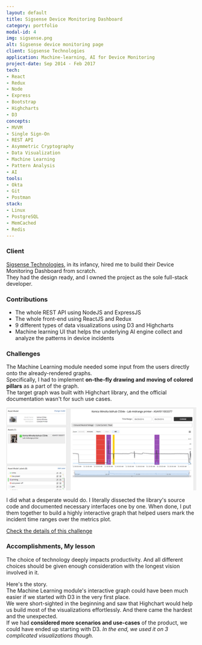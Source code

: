 ```yaml
---
layout: default
title: Sigsense Device Monitoring Dashboard
category: portfolio
modal-id: 4
img: sigsense.png
alt: Sigsense device monitoring page
client: Sigsense Technologies
application: Machine-learning, AI for Device Monitoring
project-date: Sep 2014 - Feb 2017
tech:
- React
- Redux
- Node
- Express
- Bootstrap
- Highcharts
- D3
concepts:
- MVVM
- Single Sign-On
- REST API
- Asymmetric Cryptography
- Data Visualization
- Machine Learning
- Pattern Analysis
- AI
tools:
- Okta
- Git
- Postman
stack:
- Linux
- PostgreSQL
- MemCached
- Redis
---
```


### Client

<a href="http://www.sigsensetech.com" target="_blank">Sigsense Technologies</a>, in its infancy, hired me to build their Device Monitoring Dashboard from scratch.  
They had the design ready, and I owned the project as the sole full-stack developer.

### Contributions

- The whole REST API using NodeJS and ExpressJS
- The whole front-end using ReactJS and Redux
- 9 different types of data visualizations using D3 and Highcharts
- Machine learning UI that helps the underlying AI engine collect and analyze the patterns in device incidents

### Challenges

The Machine Learning module needed some input from the users directly onto the already-rendered graphs.  
Specifically, I had to implement **on-the-fly drawing and moving of colored pillars** as a part of the graph.  
The target graph was built with Highchart library, and the official documentation wasn't for such use cases.

![Machine Learning UI](/img/portfolio/sigsense_machine_learning.png)

I did what a desperate would do. I literally dissected the library's source code and documented necessary interfaces one by one. When done, I put them together to build a highly interactive graph that helped users mark the incident time ranges over the metrics plot.  

<a href="/blog/2019/02/19/Challenge-And-Solution" target="_blank">Check the details of this challenge</a>

### Accomplishments, My lesson

The choice of technology deeply impacts productivity. And all different choices should be given enough consideration with the longest vision involved in it.

Here's the story.  
The Machine Learning module's interactive graph could have been much easier if we started with D3 in the very first place.  
We were short-sighted in the beginning and saw that Highchart would help us build most of the visualizations effortlessly. And there came the hardest and the unexpected.  
If we had **considered more scenarios and use-cases** of the product, we could have ended up starting with D3.
_In the end, we used it on 3 complicated visualizations though._
